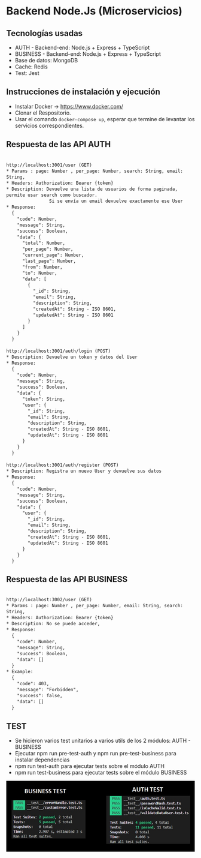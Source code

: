 # Backend Node.Js (Microservicios)

## Tecnologías usadas

* AUTH - Backend-end: Node.js + Express + TypeScript
* BUSINESS - Backend-end: Node.js + Express + TypeScript
* Base de datos: MongoDB
* Cache: Redis
* Test: Jest


## Instrucciones de instalación y ejecución

* Instalar Docker -> https://www.docker.com/
* Clonar el Respositorio.
* Usar el comando `docker-compose up`, esperar que termine de levantar los servicios correspondientes.

## Respuesta de las API AUTH

```

http://localhost:3001/user (GET)
* Params : page: Number , per_page: Number, search: String, email: String,
* Headers: Authorization: Bearer {token}
* Description: Devuelve una lista de usuarios de forma paginada, permite usar search como buscador.
                Si se envía un email devuelve exactamente ese User
* Response:
  {
    "code": Number,
    "message": String,
    "success": Boolean,
    "data": {
      "total": Number,
      "per_page": Number,
      "current_page": Number,
      "last_page": Number,
      "from": Number,
      "to": Number,
      "data": [
        {
          "_id": String,
          "email": String,
          "description": String,
          "createdAt": String - ISO 8601,
          "updatedAt": String - ISO 8601
        }
      ]
    }
  }

http://localhost:3001/auth/login (POST)
* Description: Devuelve un token y datos del User
* Response:
  {
    "code": Number,
    "message": String,
    "success": Boolean,
    "data": {
      "token": String,
      "user": {
        "_id": String,
        "email": String,
        "description": String,
        "createdAt": String - ISO 8601,
        "updatedAt": String - ISO 8601
      }
    }
  }

http://localhost:3001/auth/register (POST)
* Description: Registra un nuevo User y devuelve sus datos
* Response:
  {
    "code": Number,
    "message": String,
    "success": Boolean,
    "data": {
      "user": {
        "_id": String,
        "email": String,
        "description": String,
        "createdAt": String - ISO 8601,
        "updatedAt": String - ISO 8601
      }
    }
  }

```

## Respuesta de las API BUSINESS
```

http://localhost:3002/user (GET)
* Params : page: Number , per_page: Number, email: String, search: String,
* Headers: Authorization: Bearer {token}
* Description: No se puede acceder,
* Response:
  {
    "code": Number,
    "message": String,
    "success": Boolean,
    "data": []
  }
* Example:
  {
    "code": 403,
    "message": "Forbidden",
    "success": false,
    "data": []
  }

```

## TEST
* Se hicieron varios test unitarios a varios utils de los 2 módulos: AUTH - BUSINESS
* Ejecutar npm run pre-test-auth y npm run pre-test-business para instalar dependencias
* npm run test-auth para ejecutar tests sobre el módulo  AUTH
* npm run test-business para ejecutar tests sobre el módulo  BUSINESS

![1](./test.jpg)
